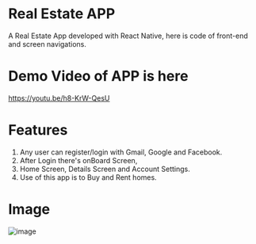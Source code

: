 # Real Estate APP
A Real Estate App developed with React Native, here is code of front-end and screen navigations.
# Demo Video of APP is here
https://youtu.be/h8-KrW-QesU
# Features
1. Any user can register/login with Gmail, Google and Facebook.
2. After Login there's onBoard Screen,
3. Home Screen, Details Screen and Account Settings.
4. Use of this app is to Buy and Rent homes.
# Image
![image](https://i.ytimg.com/vi/6bcdk5to96A/maxresdefault.jpg)
